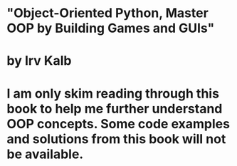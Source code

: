 # "Object-Oriented Python, Master OOP by Building Games and GUIs"
# by Irv Kalb

# I am only skim reading through this book to help me further understand OOP concepts. Some code examples and solutions from this book will not be available.
